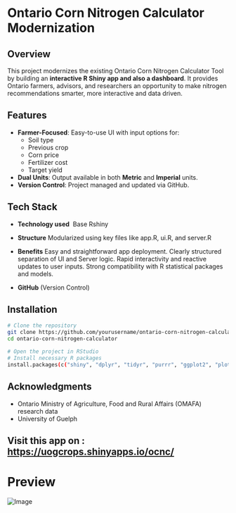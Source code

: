 # Ontario Corn Nitrogen Calculator Modernization 

## Overview
This project modernizes the existing Ontario Corn Nitrogen Calculator Tool by building an **interactive R Shiny app and also a dashboard**. It provides Ontario farmers, advisors, and researchers an opportunity to make nitrogen recommendations smarter, more interactive and data driven.


## Features
- **Farmer-Focused**: Easy-to-use UI with input options for:
  - Soil type
  - Previous crop
  - Corn price
  - Fertilizer cost
  - Target yield
- **Dual Units**: Output available in both **Metric** and **Imperial** units.
- **Version Control**: Project managed and updated via GitHub.


## Tech Stack
- **Technology used**  Base Rshiny
- **Structure** Modularized using key files like app.R, ui.R, and server.R
- **Benefits** 
Easy and straightforward app deployment.
Clearly structured separation of UI and Server logic.
Rapid interactivity and reactive updates to user inputs.
Strong compatibility with R statistical packages and models.

- **GitHub** (Version Control)


## Installation

```bash
# Clone the repository
git clone https://github.com/yourusername/ontario-corn-nitrogen-calculator.git
cd ontario-corn-nitrogen-calculator

# Open the project in RStudio
# Install necessary R packages
install.packages(c("shiny", "dplyr", "tidyr", "purrr", "ggplot2", "plotly"))
```


## Acknowledgments
- Ontario Ministry of Agriculture, Food and Rural Affairs (OMAFA) research data
- University of Guelph


## Visit this app on : https://uogcrops.shinyapps.io/ocnc/ 




# Preview

![Image](https://github.com/user-attachments/assets/d3611619-f7f9-4d16-8d9b-7ed956c85df6)
